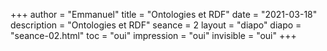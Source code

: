 +++
author = "Emmanuel"
title = "Ontologies et RDF"
date = "2021-03-18"
description = "Ontologies et RDF"
seance = 2
layout = "diapo"
diapo = "seance-02.html"
toc = "oui"
impression = "oui"
invisible = "oui"
+++
